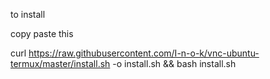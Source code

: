 to install 

copy paste this

curl https://raw.githubusercontent.com/I-n-o-k/vnc-ubuntu-termux/master/install.sh -o install.sh && bash install.sh

